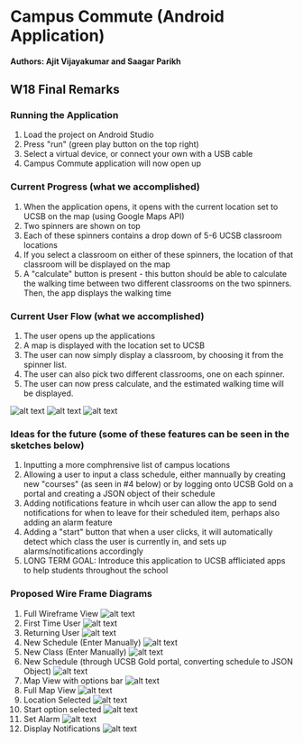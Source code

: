 # Campus Commute (Android Application)

#### Authors: Ajit Vijayakumar and Saagar Parikh 

## W18 Final Remarks 

### Running the Application 
1. Load the project on Android Studio 
2. Press "run" (green play button on the top right)
3. Select a virtual device, or connect your own with a USB cable 
4. Campus Commute application will now open up

### Current Progress (what we accomplished) 
1. When the application opens, it opens with the current location set to UCSB on the map (using Google Maps API)
2. Two spinners are shown on top 
3. Each of these spinners contains a drop down of 5-6 UCSB classroom locations 
4. If you select a classroom on either of these spinners, the location of that classroom will be displayed on the map 
5. A "calculate" button is present - this button should be able to calculate the walking time between two different classrooms on the two spinners. Then, the app displays the walking time

### Current User Flow (what we accomplished) 
1. The user opens up the applications
2. A map is displayed with the location set to UCSB 
3. The user can now simply display a classroom, by choosing it from the spinner list. 
4. The user can also pick two different classrooms, one on each spinner. 
5. The user can now press calculate, and the estimated walking time will be displayed. 

![alt text](https://github.com/ajitvijay/cs56-android-calculate-walking-time/blob/master/campusCommuteWireframe/Sceenshot1.png)
![alt text](https://github.com/ajitvijay/cs56-android-calculate-walking-time/blob/master/campusCommuteWireframe/Screenshot2.png)
![alt text](https://github.com/ajitvijay/cs56-android-calculate-walking-time/blob/master/campusCommuteWireframe/Screenshot3.png)

### Ideas for the future (some of these features can be seen in the sketches below)
1. Inputting a more comphrensive list of campus locations 
2. Allowing a user to input a class schedule, either mannually by creating new "courses" (as seen in #4 below) or by logging onto UCSB Gold on a portal and creating a JSON object of their schedule
3. Adding notifications feature in whcih user can allow the app to send notifications for when to leave for their scheduled item, perhaps also adding an alarm feature 
4. Adding a "start" button that when a user clicks, it will automatically detect which class the user is currently in, and sets up alarms/notifications accordingly 
5. LONG TERM GOAL: Introduce this application to UCSB affliciated apps to help students throughout the school 

### Proposed Wire Frame Diagrams 
1. Full Wireframe View 
![alt text](https://github.com/ajitvijay/cs56-android-calculate-walking-time/blob/master/campusCommuteWireframe/Full_Wireframe.jpg)
2. First Time User 
![alt text](https://github.com/ajitvijay/cs56-android-calculate-walking-time/blob/master/campusCommuteWireframe/FirstTimeUser.jpg)
3. Returning User
![alt text](https://github.com/ajitvijay/cs56-android-calculate-walking-time/blob/master/campusCommuteWireframe/ReturningUser.jpg)
4. New Schedule (Enter Manually) 
![alt text](https://github.com/ajitvijay/cs56-android-calculate-walking-time/blob/master/campusCommuteWireframe/NewScheduleManual.jpg)
5. New Class (Enter Manually) 
![alt text](https://github.com/ajitvijay/cs56-android-calculate-walking-time/blob/master/campusCommuteWireframe/NewCourse.jpg)
6. New Schedule (through UCSB Gold portal, converting schedule to JSON Object)
![alt text](https://github.com/ajitvijay/cs56-android-calculate-walking-time/blob/master/campusCommuteWireframe/NewScheduleGold.jpg)
7. Map View with options bar
![alt text](https://github.com/ajitvijay/cs56-android-calculate-walking-time/blob/master/campusCommuteWireframe/Map_View.jpg)
8. Full Map View 
![alt text](https://github.com/ajitvijay/cs56-android-calculate-walking-time/blob/master/campusCommuteWireframe/FullMapView.jpg)
9. Location Selected 
![alt text](https://github.com/ajitvijay/cs56-android-calculate-walking-time/blob/master/campusCommuteWireframe/LocationSelected.jpg)
10. Start option selected 
![alt text](https://github.com/ajitvijay/cs56-android-calculate-walking-time/blob/master/campusCommuteWireframe/StartSelected.jpg)
11. Set Alarm 
![alt text](https://github.com/ajitvijay/cs56-android-calculate-walking-time/blob/master/campusCommuteWireframe/Alarm.jpg)
12. Display Notifications 
![alt text](https://github.com/ajitvijay/cs56-android-calculate-walking-time/blob/master/campusCommuteWireframe/DisplayNotifs.jpg)
